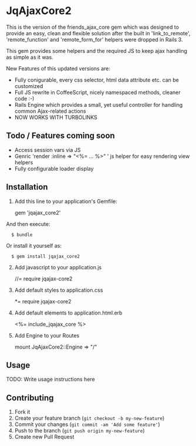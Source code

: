 # JqAjaxCore2

This is the version of the friends_ajax_core gem which was designed to provide an easy, clean and flexible solution after the built in 'link_to_remote', 'remote_function' and 'remote_form_for' helpers were dropped in Rails 3.

This gem provides some helpers and the required JS to keep ajax handling as simple as it was.

New Features of this updated versions are:

- Fully conigurable, every css selector, html data attribute etc. can be customized
- Full JS rewrite in CoffeeScript, nicely namespaced methods, cleaner code :-)
- Rails Engine which provides a small, yet useful controller for handling common Ajax-related actions
- NOW WORKS WITH TURBOLINKS

## Todo / Features coming soon
- Access session vars via JS
- Genric 'render :inline => "<%= ... %>" ' js helper for easy rendering view helpers
- Fully configurable loader display

## Installation

1. Add this line to your application's Gemfile:

      gem 'jqajax_core2'

  And then execute:

      $ bundle

  Or install it yourself as:

      $ gem install jqajax_core2

2. Add javascript to your application.js

      //= require jqajax-core2

3. Add default styles to application.css
    
      *= require jqajax-core2

4. Add default elements to application.html.erb
     
      <%= include_jqajax_core %>

5. Add Engine to your Routes
    
      mount JqAjaxCore2::Engine => "/"

## Usage

TODO: Write usage instructions here

## Contributing

1. Fork it
2. Create your feature branch (`git checkout -b my-new-feature`)
3. Commit your changes (`git commit -am 'Add some feature'`)
4. Push to the branch (`git push origin my-new-feature`)
5. Create new Pull Request
